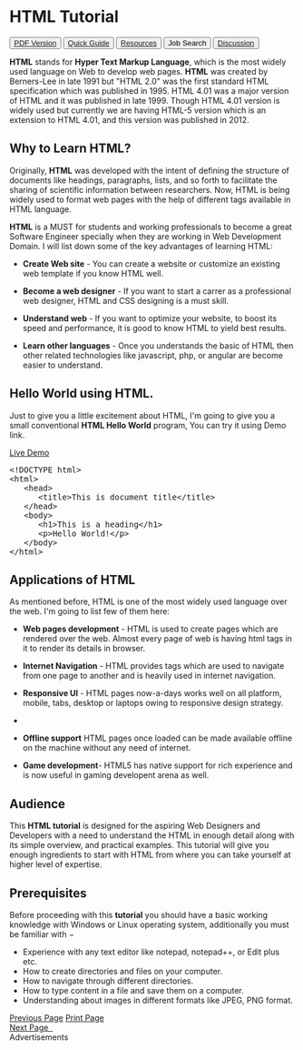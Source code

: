 <div class="mui-col-md-6 tutorial-content" style="min-height: 2170px;">
<div class="cover">
</div>
<h1>HTML Tutorial</h1>
<div class="center-aligned tutorial-menu">
<form action="/job_search.php" method="POST">
<input type="hidden" name="search_string" value="HTML, CSS, Javascript">
<button class="tp-btn"><i class="fal fa-file-pdf"></i> <a href="/html/html_pdf_version.htm">PDF Version</a></button>
<button class="tp-btn"><i class="fal fa-book-reader"></i> <a href="/html/html_quick_guide.htm">Quick Guide</a></button>
<button class="tp-btn"><i class="fal fa-external-link"></i> <a href="/html/html_useful_resources.htm">Resources</a></button>
<button type="submit" class="tp-btn"><i class="fal fa-search-dollar"></i> Job Search</button>
<button class="tp-btn"><i class="fal fa-comments"></i> <a href="/html/html_discussion.htm">Discussion</a></button>
</form>
</div>
<p><b>HTML</b> stands for <b>Hyper Text Markup Language</b>, which is the most widely used language on Web to develop web pages. <b>HTML</b> was created by Berners-Lee in late 1991 but "HTML 2.0" was the first standard HTML specification which was published in 1995. HTML 4.01 was a major version of HTML and it was published in late 1999. Though HTML 4.01 version is widely used but currently we are having HTML-5 version which is an extension to HTML 4.01, and this version was published in 2012.</p>
<h2>Why to Learn HTML?</h2>
<p>Originally, <b>HTML</b> was developed with the intent of defining the structure of documents like headings, paragraphs, lists, and so forth to facilitate the sharing of scientific information between researchers. Now, HTML is being widely used to format web pages with the help of different tags available in HTML language.</p>
<p><b>HTML</b> is a MUST for students and working professionals to become a great Software Engineer specially when they are working in Web Development Domain. I will list down some of the key advantages of learning HTML:</p>
<ul class="list">
<li><p><b>Create Web site</b> - You can create a website or customize an existing web template if you know HTML well.</p></li>
<li><p><b>Become a web designer</b> - If you want to start a carrer as a professional web designer, HTML and CSS designing is a must skill.</p></li>
<li><p><b>Understand web</b> - If you want to optimize your website, to boost its speed and performance, it is good to know HTML to yield best results.</p></li>
<li><p><b>Learn other languages</b> - Once you understands the basic of HTML then other related technologies like javascript, php, or angular are become easier to understand.</p></li>
</ul>
<h2>Hello World using HTML.</h2>
<p>Just to give you a little excitement about HTML, I'm going to give you a small conventional <b>HTML Hello World</b> program, You can try it using Demo link.</p>
<div class="demo-view">
<a href="http://tpcg.io/r2QSCf" target="_blank" rel="nofollow" class="demo"><i class="fa-external-link"></i> Live Demo</a>
</div>
<pre class="prettyprint notranslate prettyprinted" style=""><span class="dec">&lt;!DOCTYPE html&gt;</span><span class="pln">
</span><span class="tag">&lt;html&gt;</span><span class="pln">
   </span><span class="tag">&lt;head&gt;</span><span class="pln">
      </span><span class="tag">&lt;title&gt;</span><span class="pln">This is document title</span><span class="tag">&lt;/title&gt;</span><span class="pln">
   </span><span class="tag">&lt;/head&gt;</span><span class="pln">	
   </span><span class="tag">&lt;body&gt;</span><span class="pln">
      </span><span class="tag">&lt;h1&gt;</span><span class="pln">This is a heading</span><span class="tag">&lt;/h1&gt;</span><span class="pln">
      </span><span class="tag">&lt;p&gt;</span><span class="pln">Hello World!</span><span class="tag">&lt;/p&gt;</span><span class="pln">
   </span><span class="tag">&lt;/body&gt;</span><span class="pln">	
</span><span class="tag">&lt;/html&gt;</span></pre>
<h2>Applications of HTML</h2>
<p>As mentioned before, HTML is one of the most widely used language over the web. I'm going to list few of them here:</p>
<ul class="list">
<li><p><b>Web pages development</b> - HTML is used to create pages which are rendered over the web. Almost every page of web is having html tags in it to render its details in browser.</p></li>
<li><p><b>Internet Navigation</b> - HTML provides tags which are used to navigate from one page to another and is heavily used in internet navigation.</p></li>
<li><p><b>Responsive UI</b> - HTML pages now-a-days works well on all platform, mobile, tabs, desktop or laptops owing to responsive design strategy.</p></li><li>
</li><li><p><b>Offline support</b> HTML pages once loaded can be made available offline on the machine without any need of internet.</p></li>
<li><p><b>Game development</b>- HTML5 has native support for rich experience and is now useful in gaming developent arena as well.</p></li>
</ul>
<h2>Audience</h2>
<p>This <b>HTML tutorial</b> is designed for the aspiring Web Designers and Developers with a need to understand the HTML in enough detail along with its simple overview, and practical examples. This tutorial will give you enough ingredients to start with HTML from where you can take yourself at higher level of expertise.</p>
<h2>Prerequisites</h2>
<p>Before proceeding with this <b>tutorial</b> you should have a basic working knowledge with Windows or Linux operating system, additionally you must be familiar with −</p>
<ul class="list">
<li>Experience with any text editor like notepad, notepad++, or Edit plus etc.</li>
<li>How to create directories and files on your computer.</li>
<li>How to navigate through different directories.</li>
<li>How to type content in a file and save them on a computer.</li>
<li>Understanding about images in different formats like JPEG, PNG format.</li>
</ul>
<div class="mui-container-fluid button-borders show">
<div class="pre-btn">
<a href="/html/index.htm"><i class="fal fa-chevron-circle-left"></i> Previous Page</a>
<a class="hide-on-mobile" href="javascript:printPage();"><i class="fa fa-print"></i> Print Page</a>
</div>
<div class="nxt-btn">
<a href="/html/html_overview.htm">Next Page <i class="fal fa-chevron-circle-right"></i>&nbsp;</a>
</div>
</div>
<div class="google-bottom-ads">
<div>Advertisements</div>
<div>
</div>
<div class="space-bottom"></div>
</div>
</div>
